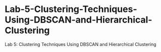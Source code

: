 # Lab-5-Clustering-Techniques-Using-DBSCAN-and-Hierarchical-Clustering
Lab 5: Clustering Techniques Using DBSCAN and Hierarchical Clustering
